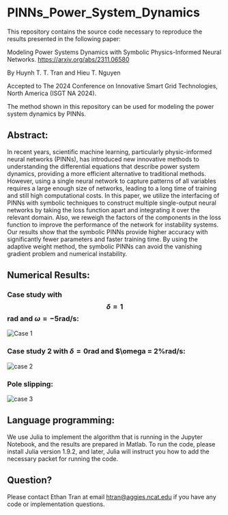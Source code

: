 # PINNs_Power_System_Dynamics

This repository contains the source code necessary to reproduce the results presented in the following paper:

Modeling Power Systems Dynamics with Symbolic Physics-Informed Neural Networks.
https://arxiv.org/abs/2311.06580

By Huynh T. T. Tran and Hieu T. Nguyen

Accepted to The 2024 Conference on Innovative Smart Grid Technologies, North America (ISGT NA 2024).

The method shown in this repository can be used for modeling the power system dynamics by PINNs.

## Abstract:
In recent years, scientific machine learning, particularly physic-informed neural networks (PINNs), has introduced new innovative methods to understanding the differential equations that describe power system dynamics, providing a more efficient alternative to traditional methods. However, using a single neural network to capture patterns of all variables requires a large enough size of networks, leading to a long time of training and still high computational costs. In this paper, we utilize the interfacing of PINNs with symbolic techniques to construct multiple single-output neural networks by taking the loss function apart and integrating it over the relevant domain. Also, we reweigh the factors of the components in the loss function to improve the performance of the network for instability systems.
Our results show that the symbolic PINNs provide higher accuracy with significantly fewer parameters and faster training time. By using the adaptive weight method, the symbolic PINNs can avoid the vanishing gradient problem and numerical instability.

## Numerical Results:
### Case study with $$\delta = 1 $$rad and $\omega = -5$rad/s:
![Case 1](https://github.com/ThanhEthan/PINNs_Power_System_Dynamics/assets/115194407/2af034e1-2328-4db3-97db-3511cf13be8b)


### Case study 2 with $\delta = 0$rad and $\omega = 2%rad/s:
![case 2](https://github.com/ThanhEthan/PINNs_Power_System_Dynamics/assets/115194407/3ef98cc5-6cd2-44ed-bae3-46e9cd9fa973)


### Pole slipping:
![case 3](https://github.com/ThanhEthan/PINNs_Power_System_Dynamics/assets/115194407/8b35c88e-48a0-4c8f-9a79-2fcf33fb08c1)



## Language programming:
We use Julia to implement the algorithm that is running in the Jupyter Notebook, and the results are prepared in Matlab.
To run the code, please install Julia version 1.9.2, and later, Julia will instruct you how to add the necessary packet for running the code.

## Question?
Please contact Ethan Tran at email htran@aggies.ncat.edu if you have any code or implementation questions.

